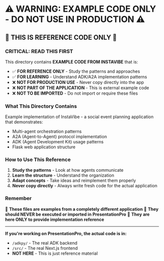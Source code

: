 # ⚠️ WARNING: EXAMPLE CODE ONLY - DO NOT USE IN PRODUCTION ⚠️

## 🚫 THIS IS REFERENCE CODE ONLY 🚫

### CRITICAL: READ THIS FIRST

This directory contains **EXAMPLE CODE FROM INSTAVIBE** that is:

- ✅ **FOR REFERENCE ONLY** - Study the patterns and approaches
- ✅ **FOR LEARNING** - Understand ADK/A2A implementation patterns
- ❌ **NOT FOR PRODUCTION USE** - Never copy directly into the app
- ❌ **NOT PART OF THE APPLICATION** - This is external example code
- ❌ **NOT TO BE IMPORTED** - Do not import or require these files

### What This Directory Contains

Example implementation of InstaVibe - a social event planning application that demonstrates:
- Multi-agent orchestration patterns
- A2A (Agent-to-Agent) protocol implementation
- ADK (Agent Development Kit) usage patterns
- Flask web application structure

### How to Use This Reference

1. **Study the patterns** - Look at how agents communicate
2. **Learn the structure** - Understand the organization
3. **Adapt concepts** - Take ideas and reimplement them properly
4. **Never copy directly** - Always write fresh code for the actual application

### Remember

🔴 **These files are examples from a completely different application**
🔴 **They should NEVER be executed or imported in PresentationPro**
🔴 **They are here ONLY to provide implementation reference**

---

**If you're working on PresentationPro, the actual code is in:**
- `/adkpy/` - The real ADK backend
- `/src/` - The real Next.js frontend
- **NOT HERE** - This is just reference material